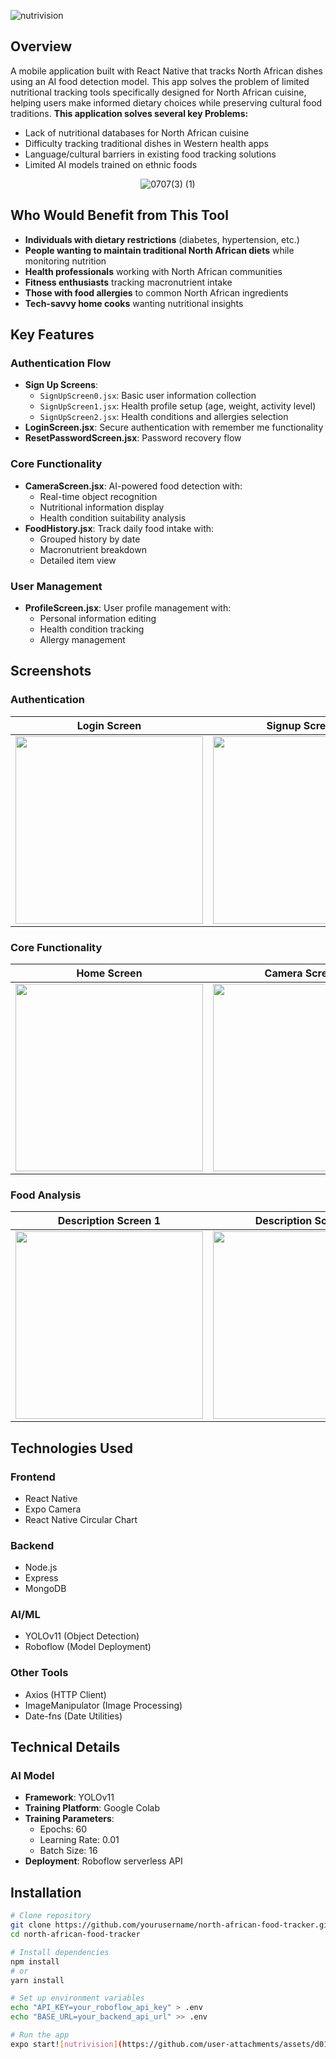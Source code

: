 
![nutrivision](https://github.com/user-attachments/assets/e6d7a96f-ea0c-48eb-a8d2-179f9452da80)

## Overview

A mobile application built with React Native that tracks North African dishes using an AI food detection model. This app solves the problem of limited nutritional tracking tools specifically designed for North African cuisine, helping users make informed dietary choices while preserving cultural food traditions.
<strong>This application solves several key Problems:</strong>
- Lack of nutritional databases for North African cuisine
- Difficulty tracking traditional dishes in Western health apps
- Language/cultural barriers in existing food tracking solutions
- Limited AI models trained on ethnic foods

<div align='center'>
  
![0707(3) (1)](https://github.com/user-attachments/assets/38058bd1-26f2-46fb-9b22-1095f9bc8ede)

</div>

## Who Would Benefit from This Tool

- **Individuals with dietary restrictions** (diabetes, hypertension, etc.)
- **People wanting to maintain traditional North African diets** while monitoring nutrition
- **Health professionals** working with North African communities
- **Fitness enthusiasts** tracking macronutrient intake
- **Those with food allergies** to common North African ingredients
- **Tech-savvy home cooks** wanting nutritional insights
  
## Key Features

### Authentication Flow
- **Sign Up Screens**:
  - `SignUpScreen0.jsx`: Basic user information collection
  - `SignUpScreen1.jsx`: Health profile setup (age, weight, activity level)
  - `SignUpScreen2.jsx`: Health conditions and allergies selection
- **LoginScreen.jsx**: Secure authentication with remember me functionality
- **ResetPasswordScreen.jsx**: Password recovery flow

### Core Functionality
- **CameraScreen.jsx**: AI-powered food detection with:
  - Real-time object recognition
  - Nutritional information display
  - Health condition suitability analysis
- **FoodHistory.jsx**: Track daily food intake with:
  - Grouped history by date
  - Macronutrient breakdown
  - Detailed item view

### User Management
- **ProfileScreen.jsx**: User profile management with:
  - Personal information editing
  - Health condition tracking
  - Allergy management

##  Screenshots

###  Authentication

| Login Screen | Signup Screen 1 | Signup Screen 2 |
|:--------------:|:---------------:|:---------------:|
| <img src="https://github.com/user-attachments/assets/80bf76ea-6bab-48cd-9776-dc08457bec55" width="300"/>  |<img src="https://github.com/user-attachments/assets/de975279-ad86-4039-91f4-61526476ed2f" width="300"/> | <img src="https://github.com/user-attachments/assets/a264dfad-6a4b-4505-99e2-6efc68c54c86" width="300"/>|
###  Core Functionality

| Home Screen | Camera Screen 1 | Camera Screen 2 |
|:-------------:|:---------------:|:---------------:|
| <img src="https://github.com/user-attachments/assets/988e845e-a36a-4e99-85c8-381c62a1404d" width="300"/> | <img src="https://github.com/user-attachments/assets/a4ac5fe0-ad51-49a6-af65-1ef19f7780a6" width="300"/>|<img src="https://github.com/user-attachments/assets/8ee91314-5633-4714-9e05-0b48ef852978" width="300"/> |

###  Food Analysis

| Description Screen 1 | Description Screen 2 | Profile Screen|
|:--------------------:|:--------------------:|:----------------:|
| <img src="https://github.com/user-attachments/assets/29ddb604-f9d4-4e6d-b1b0-d52881c8949c" width="300"/>| <img src="https://github.com/user-attachments/assets/16f78657-4915-4220-a321-4be5baeab1b7" width="300"/> | <img src="https://github.com/user-attachments/assets/6bd45a25-1dd6-4e92-864d-c2a2439b47eb" width="300"/> | 


## Technologies Used


### Frontend
- React Native
- Expo Camera
- React Native Circular Chart

### Backend
- Node.js
- Express
- MongoDB

### AI/ML
- YOLOv11 (Object Detection)
- Roboflow (Model Deployment)

### Other Tools
- Axios (HTTP Client)
- ImageManipulator (Image Processing)
- Date-fns (Date Utilities)

## Technical Details

### AI Model
- **Framework**: YOLOv11
- **Training Platform**: Google Colab
- **Training Parameters**:
  - Epochs: 60
  - Learning Rate: 0.01
  - Batch Size: 16
- **Deployment**: Roboflow serverless API


## Installation

```bash
# Clone repository
git clone https://github.com/yourusername/north-african-food-tracker.git
cd north-african-food-tracker

# Install dependencies
npm install
# or
yarn install

# Set up environment variables
echo "API_KEY=your_roboflow_api_key" > .env
echo "BASE_URL=your_backend_api_url" >> .env

# Run the app
expo start![nutrivision](https://github.com/user-attachments/assets/d01773a3-f1af-451f-985f-2769e988fd8e)
